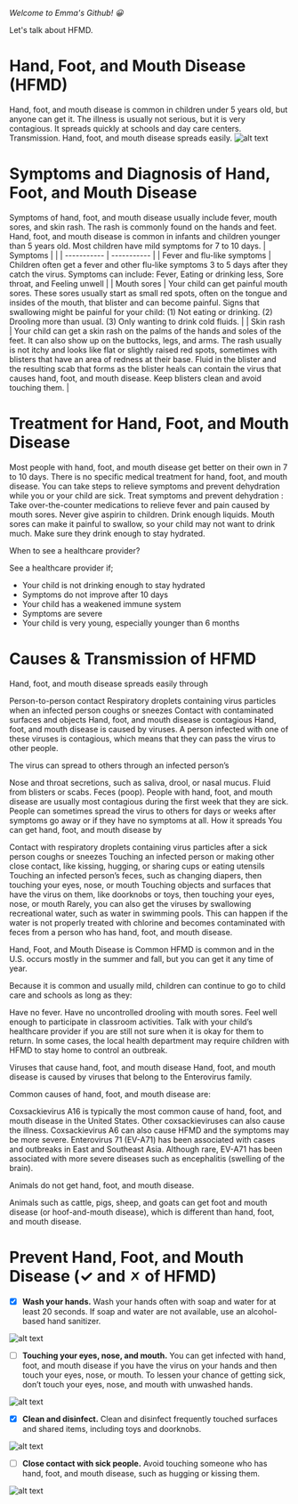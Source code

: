 *Welcome to Emma's Github! 😀*

Let's talk about HFMD.
# Hand, Foot, and Mouth Disease (HFMD)
Hand, foot, and mouth disease is common in children under 5 years old, but anyone can get it. The illness is usually not serious, but it is very contagious. It spreads quickly at schools and day care centers. Transmission. Hand, foot, and mouth disease spreads easily.
![alt text](https://gleneagles.com.my/images/default-source/articles/1.jpg?Status=Master&sfvrsn=4cc1a4c9_1)
# Symptoms and Diagnosis of Hand, Foot, and Mouth Disease
Symptoms of hand, foot, and mouth disease usually include fever, mouth sores, and skin rash. The rash is commonly found on the hands and feet. Hand, foot, and mouth disease is common in infants and children younger than 5 years old. Most children have mild symptoms for 7 to 10 days.
| Symptoms |  |
| ----------- | ----------- |
| Fever and flu-like symptoms | Children often get a fever and other flu-like symptoms 3 to 5 days after they catch the virus. Symptoms can include: Fever, Eating or drinking less, Sore throat, and Feeling unwell |
| Mouth sores | Your child can get painful mouth sores. These sores usually start as small red spots, often on the tongue and insides of the mouth, that blister and can become painful. Signs that swallowing might be painful for your child: (1) Not eating or drinking. (2) Drooling more than usual. (3) Only wanting to drink cold fluids. |
| Skin rash | Your child can get a skin rash on the palms of the hands and soles of the feet. It can also show up on the buttocks, legs, and arms. The rash usually is not itchy and looks like flat or slightly raised red spots, sometimes with blisters that have an area of redness at their base. Fluid in the blister and the resulting scab that forms as the blister heals can contain the virus that causes hand, foot, and mouth disease. Keep blisters clean and avoid touching them. |
# Treatment for Hand, Foot, and Mouth Disease
Most people with hand, foot, and mouth disease get better on their own in 7 to 10 days. There is no specific medical treatment for hand, foot, and mouth disease. You can take steps to relieve symptoms and prevent dehydration while you or your child are sick. 
Treat symptoms and prevent dehydration
: Take over-the-counter medications to relieve fever and pain caused by mouth sores. Never give aspirin to children. Drink enough liquids. Mouth sores can make it painful to swallow, so your child may not want to drink much. Make sure they drink enough to stay hydrated.

When to see a healthcare provider?

See a healthcare provider if;
- Your child is not drinking enough to stay hydrated
- Symptoms do not improve after 10 days
- Your child has a weakened immune system
- Symptoms are severe
- Your child is very young, especially younger than 6 months

# Causes & Transmission of HFMD
Hand, foot, and mouth disease spreads easily through

Person-to-person contact
Respiratory droplets containing virus particles when an infected person coughs or sneezes
Contact with contaminated surfaces and objects
Hand, foot, and mouth disease is contagious
Hand, foot, and mouth disease is caused by viruses. A person infected with one of these viruses is contagious, which means that they can pass the virus to other people.

The virus can spread to others through an infected person’s

Nose and throat secretions, such as saliva, drool, or nasal mucus.
Fluid from blisters or scabs.
Feces (poop).
People with hand, foot, and mouth disease are usually most contagious during the first week that they are sick. People can sometimes spread the virus to others for days or weeks after symptoms go away or if they have no symptoms at all.
How it spreads
You can get hand, foot, and mouth disease by

Contact with respiratory droplets containing virus particles after a sick person coughs or sneezes
Touching an infected person or making other close contact, like kissing, hugging, or sharing cups or eating utensils
Touching an infected person’s feces, such as changing diapers, then touching your eyes, nose, or mouth
Touching objects and surfaces that have the virus on them, like doorknobs or toys, then touching your eyes, nose, or mouth
Rarely, you can also get the viruses by swallowing recreational water, such as water in swimming pools. This can happen if the water is not properly treated with chlorine and becomes contaminated with feces from a person who has hand, foot, and mouth disease.

Hand, Foot, and Mouth Disease is Common
HFMD is common and in the U.S. occurs mostly in the summer and fall, but you can get it any time of year.

Because it is common and usually mild, children can continue to go to child care and schools as long as they:

Have no fever.
Have no uncontrolled drooling with mouth sores.
Feel well enough to participate in classroom activities.
Talk with your child’s healthcare provider if you are still not sure when it is okay for them to return. In some cases, the local health department may require children with HFMD to stay home to control an outbreak.

Viruses that cause hand, foot, and mouth disease
Hand, foot, and mouth disease is caused by viruses that belong to the Enterovirus family.

Common causes of hand, foot, and mouth disease are:

Coxsackievirus A16 is typically the most common cause of hand, foot, and mouth disease in the United States. Other coxsackieviruses can also cause the illness.
Coxsackievirus A6 can also cause HFMD and the symptoms may be more severe.
Enterovirus 71 (EV-A71) has been associated with cases and outbreaks in East and Southeast Asia. Although rare, EV-A71 has been associated with more severe diseases such as encephalitis (swelling of the brain).

Animals do not get hand, foot, and mouth disease.

Animals such as cattle, pigs, sheep, and goats can get foot and mouth disease (or hoof-and-mouth disease), which is different than hand, foot, and mouth disease.

# Prevent Hand, Foot, and Mouth Disease (✓ and 🗴 of HFMD)

- [x] **Wash your hands.**
Wash your hands often with soap and water for at least 20 seconds. If soap and water are not available, use an alcohol-based hand sanitizer.

![alt text](https://www.cdc.gov/hand-foot-mouth/images/family-washing-hands.jpg?_=37572)

- [ ] **Touching your eyes, nose, and mouth.**
You can get infected with hand, foot, and mouth disease if you have the virus on your hands and then touch your eyes, nose, or mouth. To lessen your chance of getting sick, don’t touch your eyes, nose, and mouth with unwashed hands.

![alt text](https://www.cdc.gov/hand-foot-mouth/images/child-rubbing-eye.jpg?_=97428)

- [x] **Clean and disinfect.**
Clean and disinfect frequently touched surfaces and shared items, including toys and doorknobs.

![alt text](https://www.cdc.gov/hand-foot-mouth/images/father-son-cleaning.jpg?_=97428)

- [ ] **Close contact with sick people.**
Avoid touching someone who has hand, foot, and mouth disease, such as hugging or kissing them.

![alt text](https://www.cdc.gov/hand-foot-mouth/images/mother-sick-daughter.jpg?_=97425)
